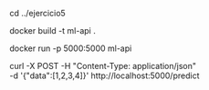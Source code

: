cd ../ejercicio5

docker build -t ml-api .

docker run -p 5000:5000 ml-api

curl -X POST -H "Content-Type: application/json" \
    -d '{"data":[1,2,3,4]}' http://localhost:5000/predict
